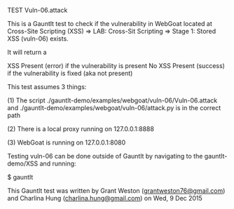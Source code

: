 TEST Vuln-06.attack

This is a Gauntlt test to check if the vulnerability in WebGoat located at Cross-Site Scripting (XSS) => LAB: Cross-Sit Scripting => Stage 1: Stored XSS (vuln-06) exists.

It will return a

XSS Present (error) if the vulnerability is present
No XSS Present (success) if the vulnerability is fixed (aka not present)


This test assumes 3 things:

(1) The script ./gauntlt-demo/examples/webgoat/vuln-06/Vuln-06.attack and ./gauntlt-demo/examples/webgoat/vuln-06/attack.py is in the correct path

(2) There is a local proxy running on 127.0.0.1:8888

(3) WebGoat is running on 127.0.0.1:8080

Testing vuln-06 can be done outside of Gauntlt by navigating to the gauntlt-demo/XSS and running:

$ gauntlt


This Gauntlt test was written by Grant Weston (grantweston76@gmail.com) and Charlina Hung (charlina.hung@gmail.com) on Wed, 9 Dec 2015
